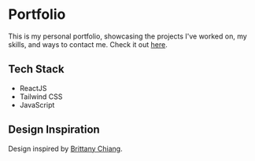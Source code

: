 # Portfolio

This is my personal portfolio, showcasing the projects I've worked on, my skills, and ways to contact me. Check it out [here](https://anushkajadhav.vercel.app/).

## Tech Stack
- ReactJS
- Tailwind CSS
- JavaScript

## Design Inspiration
Design inspired by [Brittany Chiang](brittanychiang.com).
